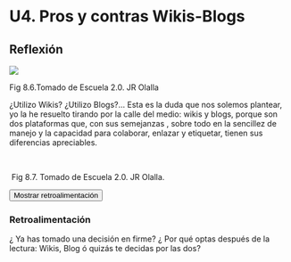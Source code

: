 
# U4. Pros y contras Wikis-Blogs

## Reflexión


![](http://www.aularagon.org/Files/UserFiles/File/ESCUELA2.0/webblogwiki.jpg)

Fig 8.6.Tomado de Escuela 2.0. JR Olalla

¿Utilizo Wikis? ¿Utilizo Blogs?... Esta es la duda que nos solemos plantear, yo la he resuelto tirando por la calle del medio: wikis y blogs, porque son dos plataformas que, con sus semejanzas , sobre todo en la sencillez de manejo y la capacidad para colaborar, enlazar y etiquetar, tienen sus diferencias apreciables.

 

 Fig 8.7. Tomado de Escuela 2.0. JR Olalla.

<script type="text/javascript">var feedback15_9text = "Mostrar retroalimentación";</script><input class="feedbackbutton" name="toggle-feedback-15_9" onclick="$exe.toggleFeedback(this,true);return false" type="button" value="Mostrar retroalimentación"/>

### Retroalimentación

¿ Ya has tomado una decisión en firme? ¿ Por qué optas después de la lectura: Wikis, Blog ó quizás te decidas por las dos?

